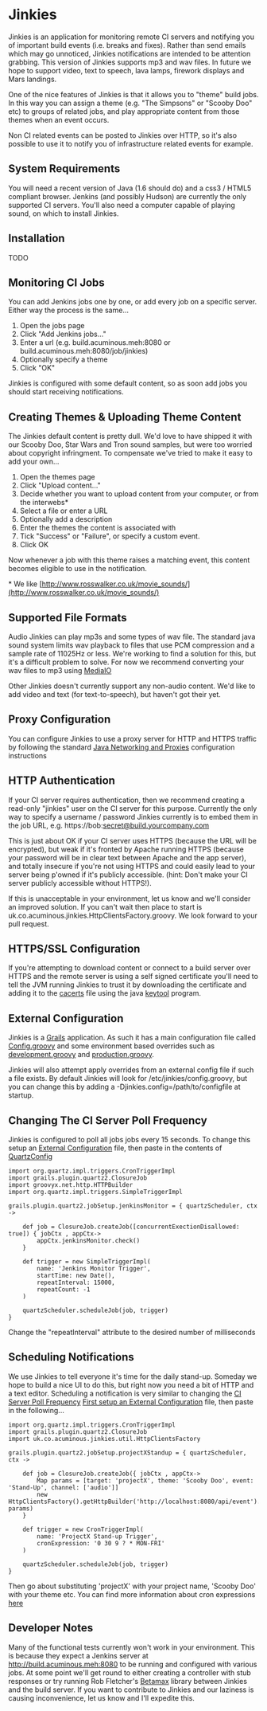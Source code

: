 <a id="jinkies"/>Jinkies
=======

Jinkies is an application for monitoring remote CI servers and notifying you
of important build events (i.e. breaks and fixes). Rather than send emails 
which may go unnoticed, Jinkies notifications are intended to be attention 
grabbing. This version of Jinkies supports mp3 and wav files. In future we 
hope to support video, text to speech, lava lamps, firework displays and 
Mars landings.

One of the nice features of Jinkies is that it allows you to "theme" build 
jobs. In this way you can assign a theme (e.g. "The Simpsons" or 
"Scooby Doo" etc) to groups of related jobs, and play appropriate content 
from those themes when an event occurs.

Non CI related events can be posted to Jinkies over HTTP, so it's also
possible to use it to notify you of infrastructure related events for 
example.

<a id="systemRequirements"/>System Requirements
-------------------
You will need a recent version of Java (1.6 should do) and a css3 / HTML5 compliant browser.
Jenkins (and possibly Hudson) are currently the only supported CI servers. You'll also 
need a computer capable of playing sound, on which to install Jinkies.

<a id="installation"/>Installation
------------
TODO

<a id="monitoringCiJobs"/>Monitoring CI Jobs
------------------
You can add Jenkins jobs one by one, or add every job on a specific server. Either way
the process is the same...

1. Open the jobs page
2. Click "Add Jenkins jobs..."
3. Enter a url (e.g. build.acuminous.meh:8080 or build.acuminous.meh:8080/job/jinkies)
4. Optionally specify a theme
5. Click "OK"

Jinkies is configured with some default content, so as soon add jobs you should start 
receiving notifications. 

<a id="creatingThemes"/>Creating Themes & Uploading Theme Content
-----------------------------------------
The Jinkies default content is pretty dull. We'd love to have shipped it with our 
Scooby Doo, Star Wars and Tron sound samples, but were too worried about copyright 
infringment. To compensate we've tried to make it easy to add your own...

1. Open the themes page
2. Click "Upload content..."
3. Decide whether you want to upload content from your computer, or from the interwebs*
4. Select a file or enter a URL
5. Optionally add a description
6. Enter the themes the content is associated with
7. Tick "Success" or "Failure", or specify a custom event.
8. Click OK

Now whenever a job with this theme raises a matching event, this content becomes 
eligible to use in the notification.

\* We like [http://www.rosswalker.co.uk/movie_sounds/](http://www.rosswalker.co.uk/movie_sounds/)

<a id="supportedFormats"/>Supported File Formats
-------------------

Audio
Jinkies can play mp3s and some types of wav file. The standard java sound system limits
wav playback to files that use PCM compression and a sample rate of 11025Hz or less. We're 
working to find a solution for this, but it's a difficult problem to solve. For now we 
recommend converting your wav files to mp3 using [MediaIO](http://media.io)

Other
Jinkies doesn't currently support any non-audio content. We'd like to add video and text
(for text-to-speech), but haven't got their yet. 

<a id="proxyConfiguration"/>Proxy Configuration
-------------------
You can configure Jinkies to use a proxy server for HTTP and HTTPS traffic by following the 
standard [Java Networking and Proxies](http://docs.oracle.com/javase/6/docs/technotes/guides/net/proxies.html) configuration instructions

<a id="httpAuthentication"/>HTTP Authentication
-------------------
If your CI server requires authentication, then we recommend creating a 
read-only "jinkies" user on the CI server for this purpose. Currently the only
way to specify a username / password Jinkies currently is to embed them 
in the job URL, e.g. https://bob:secret@build.yourcompany.com

This is just about OK if your CI server uses HTTPS (because the URL 
will be encrypted), but weak if it's fronted by Apache running HTTPS 
(because your password will be in clear text between Apache and the app 
server), and totally insecure if you're not using HTTPS and could easily
lead to your server being p'owned if it's publicly accessible.
(hint: Don't make your CI server publicly accessible without HTTPS!). 

If this is unacceptable in your environment, let us know and we'll consider   
an improved solution. If you can't wait then place to start is 
uk.co.acuminous.jinkies.HttpClientsFactory.groovy. We look forward to your 
pull request.

<a id="httpsConfiguration"/>HTTPS/SSL Configuration
-----------------------
If you're attempting to download content or connect to a build server over HTTPS 
and the remote server is using a self signed certificate you'll need to tell the 
JVM running Jinkies to trust it by downloading the certificate and adding it to 
the [cacerts](http://docs.oracle.com/javase/6/docs/technotes/tools/solaris/keytool.html#cacerts) file using the java [keytool](http://docs.oracle.com/javase/6/docs/technotes/tools/solaris/keytool.html) program.

<a id="externalConfiguration"/>External Configuration
----------------------
Jinkies is a [Grails](http://www.grails.org) application. As such it has a main 
configuration file called [Config.groovy](http://www.github.com/acuminous/jinkies/grails-app/conf/Config.groovy) and some environment based 
overrides such as [development.groovy](http://www.github.com/acuminous/jinkies/grails-app/conf/environment/development.groovy) and [production.groovy](http://www.github.com/acuminous/jinkies/grails-app/conf/environment/development.groovy).

Jinkies will also attempt apply overrides from an external config file if such
a file exists. By default Jinkies will look for /etc/jinkies/config.groovy, but
you can change this by adding a -Djinkies.config=/path/to/configfile at startup.

<a id="pollFrequency"/>Changing The CI Server Poll Frequency
-------------------------------------
Jinkies is configured to poll all jobs jobs every 15 seconds. To change this
setup an [External Configuration](#externalConfiguration) file, then paste in the
contents of [QuartzConfig](http://www.github.com/acuminous/jinkies/grails-app/conf/QuartzConfig.groovy)

	import org.quartz.impl.triggers.CronTriggerImpl
	import grails.plugin.quartz2.ClosureJob
	import groovyx.net.http.HTTPBuilder
	import org.quartz.impl.triggers.SimpleTriggerImpl
	
	grails.plugin.quartz2.jobSetup.jenkinsMonitor = { quartzScheduler, ctx ->
	
		def job = ClosureJob.createJob([concurrentExectionDisallowed: true]) { jobCtx , appCtx->
			appCtx.jenkinsMonitor.check()
		}
	
		def trigger = new SimpleTriggerImpl(
			name: 'Jenkins Monitor Trigger',
			startTime: new Date(),
			repeatInterval: 15000,
			repeatCount: -1
		)
	
		quartzScheduler.scheduleJob(job, trigger)
	}

Change the "repeatInterval" attribute to the desired number of milliseconds

<a id="schedulingNotifications"/>Scheduling Notifications
------------------------
We use Jinkies to tell everyone it's time for the daily stand-up. Someday we hope 
to build a nice UI to do this, but right now you need a bit of HTTP and a text editor.
Scheduling a notification is very similar to changing the [CI Server Poll Frequency](#pollFrequency) [First setup an External Configuration](externalConfiguration) file, then paste in the 
following...

	import org.quartz.impl.triggers.CronTriggerImpl 
	import grails.plugin.quartz2.ClosureJob
	import uk.co.acuminous.jinkies.util.HttpClientsFactory

	grails.plugin.quartz2.jobSetup.projectXStandup = { quartzScheduler, ctx ->
	
		def job = ClosureJob.createJob({ jobCtx , appCtx->
			Map params = [target: 'projectX', theme: 'Scooby Doo', event: 'Stand-Up', channel: ['audio']]
			new HttpClientsFactory().getHttpBuilder('http://localhost:8080/api/event').post(body: params)
		}
	
		def trigger = new CronTriggerImpl(
			name: 'ProjectX Stand-up Trigger',
			cronExpression: '0 30 9 ? * MON-FRI'
		)
	
		quartzScheduler.scheduleJob(job, trigger)
	}

Then go about substituting 'projectX' with your project name, 'Scooby Doo' with your theme etc.
You can find more information about cron expressions [here](http://quartz-scheduler.org/api/2.0.0/org/quartz/CronExpression.html) 

Developer Notes
---------------
Many of the functional tests currently won't work in your environment.
This is because they expect a Jenkins server at http://build.acuminous.meh:8080 
to be running and configured with various jobs. At some point we'll get round to 
either creating a controller with stub responses or try running Rob Fletcher's 
[Betamax](http://freeside.co/betamax/) library between Jinkies and the build server. 
If you want to contribute to Jinkies and our laziness is causing inconvenience, 
let us know and I'll expedite this.